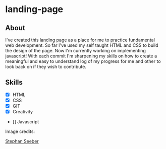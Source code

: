 # landing-page

## About
I've created this landing page as a place for me to practice fundamental web
development. So far I've used my self  taught HTML and CSS to build the design of 
the page. Now I'm currently working on implementing javascript! With each commit I'm
sharpening my skills on how to create a meaningful and easy to understand log of my
progress for me and other to look back on if they wish to contribute.


## Skills 

- [x] HTML
- [x] CSS
- [x] GIT
- [x] Creativity
- [] Javascript


Image credits:

[Stephan Seeber](https://www.pexels.com/@stywo/)
